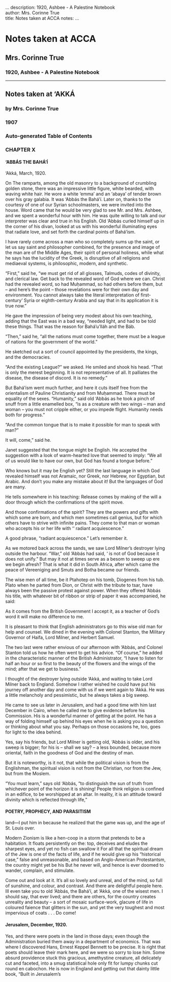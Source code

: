 ...
description: 1920, Ashbee - A Palestine Notebook  
author: Mrs. Corinne True  
title: Notes taken at ACCA 
notes:
...


# Notes taken at ACCA  
## Mrs. Corinne True  
### 1920, Ashbee - A Palestine Notebook  

------




## Notes taken at ‘AKKÁ

### by Mrs. Corinne True

### 1907

###  Auto-generated Table of Contents 

### CHAPTER X

#### ‘ABBÁS THE BAHÁ’Í
 
‘Akká, March, 1920.

On The ramparts, among the old masonry to a background of crumbling golden stone, there was an impressive little figure, white bearded, with waving white hair. He wore a white ‘emma’ and an ‘abaya’ of tender brown over his gray galabia. It was ‘Abbás the Bahá’í. Later on, thanks to the courtesy of one of our Syrian schoolmasters, we were invited into the house. Word came that he would be very glad to see Mr. and Mrs. Ashbee, and we spent a wonderful hour with him. He was quite willing to talk and our interpreter was clear and true in his English. Old ‘Abbás curled himself up in the corner of his divan, looked at us with his wonderful illuminating eyes that radiate love, and set forth the cardinal points of Bahá’ísm.   

I have rarely come across a man who so completely sums up the saint, or let us say saint and philosopher combined, for the presence and image of the man are of the Middle Ages, their spirit of personal holiness, while what he says has the lucidity of the Greek, is disruptive of all religions and mediaeval systems, is philosophic, modern, and synthetic.  

“First,” said he, “we must get rid of all glosses, Talmuds, codes of divinity, and clerical law. Get back to the revealed word of God where we can. Christ had the revealed word, so had Muḥammad, so had others before them, but – and here’s the point – those revelations were for their own day and environment. You cannot always take the literal interpretation of first-century’ Syria or eighth-century Arabia and say that in its application it is true now.”  

He gave the impression of being very modest about his own teaching, adding that the East was in a bad way, “needed light, and had to be told these things. That was the reason for Bahá’u’lláh and the Báb.  

“Then,” said he, “all the nations must come together, there must be a league of nations for the government of the world.”  

He sketched out a sort of council appointed by the presidents, the kings, and the democracies.  

“And the existing League?” we asked. He smiled and shook his head. “That is only the merest beginning. It is not representative of all. It palliates the disease, the disease of discord. It is no remedy.”  

But Bahá’ísm went much further, and here it cuts itself free from the orientalism of Pauline Christianity and from Muḥammad. There must be equality of the sexes. “Humanity,” said old ‘Abbás as he took a pinch of snuff from a little enamelled box, “is as a creature with two wings – man and woman – you must not cripple either, or you impede flight. Humanity needs both for progress.”  

“And the common tongue that is to make it possible for man to speak with man?”  

It will, come,” said he.
 
Janet suggested that the tongue might be English. He accepted the suggestion with a look of warm-hearted love that seemed to imply: “We all of us would like to have our own, but God has found a tongue before.”  

Who knows but it may be English yet? Still the last language in which God revealed himself was not Aramaic, nor Greek, nor Hebrew, nor Egyptian, but Arabic. And don’t you make any mistake about it! But the languages of God are many.  

He tells somewhere in his teaching: Release comes by making of the will a door through which the confirmations of the spirit move.  

And those confirmations of the spirit? They are the powers and gifts with which some are born, and which men sometimes call genius, but for which others have to strive with infinite pains. They come to that man or woman who accepts his or her life with ‘‘ radiant acquiescence.”  

A good phrase, “radiant acquiescence.” Let’s remember it.  

As we motored back across the sands, we saw Lord Milner’s destroyer lying outside the harbour. “War,” old ‘Abbás had said, ‘ is not of God because it does not unify.” But may it not at times serve as a besom to sweep up ere we begin afresh? That is what it did in South Africa, after which came the peace of Vereeniging and Smuts and Botha became our friends.  

The wise men of all time, be it Ptahotep on his tomb, Diogenes from his tub. Plato when he parted from Dion, or Christ with the tribute to tsar, have always been the passive protest against power. When they offered ‘Abbás his title, with whatever bit of ribbon or strip of paper it was accompanied, he said:  

As it comes from the British Government I accept it, as a teacher of God’s word it will make no difference to me.  

It is pleasant to think that English administrators go to this wise old man for help and counsel. We dined in the evening with Colonel Stanton, the Military Governor of Haifa, Lord Milner, and Herbert Samuel.  

The two last were rather envious of our afternoon with ‘Abbás, and Colonel Stanton told us how he often went to get his advice. “Of course,” he added in the characteristic manner of the British Administrator, “I have to listen for half an hour or so first to the beauty of the flowers and the wings of the mind; after that we get to business.”  

I thought of the destroyer lying outside ‘Akká, and waiting to take Lord Milner back to England. Somehow I rather wished he could have put his journey off another day and come with us if we went again to ‘Akká. He was a little melancholy and pessimistic, but he always takes a big sweep.  

He came to see us later in Jerusalem, and had a good time with him last December in Cairo, when he called me to give evidence before his Commission. His is a wonderful manner of getting at the point. He has a way of folding himself up behind his eyes when he is asking you a question or thinking about what you say. Perhaps on those occasions he, too, goes for light to the idea behind.  

Yes, say his friends, but Lord Milner is getting old, ‘Abbás is older, and his sweep is bigger; for his is – shall we say? – a less bounded, because more oriental, faith in the goodness of God and the destiny of man.  

But it is noteworthy, is it not, that while the political vision is from the Englishman, the spiritual vision is not from the Christian, nor from the Jew, but from the Moslem.  

“You must learn,” says old ‘Abbás, “to distinguish the sun of truth from whichever point of the horizon it is shining! People think religion is confined in an edifice, to be worshipped at an altar. In reality, it is an attitude toward divinity which is reflected through life,”  

#### POETRY, PROPHECY, AND PARASITISM

land—I put him in because he realized that the game was up, and the age of St. Louis over.  

Modern Zionism is like a hen-coop in a storm that pretends to be a habitation. It floats persistently on the: top, deceives and eludes the sharpest eyes, and yet no fish can swallow it For all that the spiritual dream of the Jew is one of the facts of life, and if he would give up his “historical case,” false and unreasonable, and based on Anglo-American Protestantsm, the country might yet be his But he never will, and hence is ever doomed to wander, complain, and stimulate.  

Come out and look at it. It’s all so lovely and unreal, and of the mind, so full of sunshine, and colour, and contrast. And there are delightful people here. III even take you to old ‘Abbás, the Bahá’í, at ‘Akká, one of the wisest men. I should say, that ever lived; and there are others, for the country creates unreality and beauty – a sort of mosaic surface-work, glacure of life in coloured faience that glitters in the sun, and yet the very toughest and most impervious of coats . . . Do come!  

#### Jerusalem, December, 1920.

Yes, and there were poets in the land in those days; even though the Administration buried them away in a department of economics. That was where I discovered Hans, Ernest Keppel Bennett to be precise. It is right that poets should leave their mark here, and we were so sorry to lose him. Some absurd providence stuck this gracious, amethystine creature, all delicately cut and faceted, into a smug statistical hole only fit for lumpy chunks cut round en cabochon. He is now in England and getting out that dainty little book, “Built in Jerusalem’s